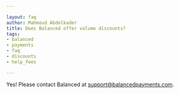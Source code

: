```yaml
---

layout: faq
author: Mahmoud Abdelkader
title: Does Balanced offer volume discounts?
tags:
- balanced
- payments
- faq
- discounts
- help_fees

---
```


Yes! Please contact Balanced at [support@balancedpayments.com](support@balancedpayments.com).
